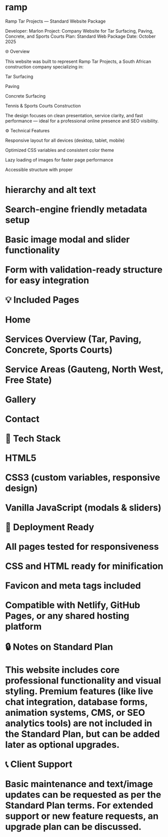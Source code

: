 # ramp
Ramp Tar Projects — Standard Website Package

Developer: Marlon
Project: Company Website for Tar Surfacing, Paving, Concrete, and Sports Courts
Plan: Standard Web Package
Date: October 2025

🌐 Overview

This website was built to represent Ramp Tar Projects, a South African construction company specializing in:

Tar Surfacing

Paving

Concrete Surfacing

Tennis & Sports Courts Construction

The design focuses on clean presentation, service clarity, and fast performance — ideal for a professional online presence and SEO visibility.

⚙️ Technical Features

Responsive layout for all devices (desktop, tablet, mobile)

Optimized CSS variables and consistent color theme

Lazy loading of images for faster page performance

Accessible structure with proper <h1> hierarchy and alt text

Search-engine friendly metadata setup

Basic image modal and slider functionality

Form with validation-ready structure for easy integration

💡 Included Pages

Home

Services Overview (Tar, Paving, Concrete, Sports Courts)

Service Areas (Gauteng, North West, Free State)

Gallery

Contact

🧰 Tech Stack

HTML5

CSS3 (custom variables, responsive design)

Vanilla JavaScript (modals & sliders)

🚀 Deployment Ready

All pages tested for responsiveness

CSS and HTML ready for minification

Favicon and meta tags included

Compatible with Netlify, GitHub Pages, or any shared hosting platform

🔒 Notes on Standard Plan

This website includes core professional functionality and visual styling.
Premium features (like live chat integration, database forms, animation systems, CMS, or SEO analytics tools) are not included in the Standard Plan, but can be added later as optional upgrades.

📞 Client Support

Basic maintenance and text/image updates can be requested as per the Standard Plan terms.
For extended support or new feature requests, an upgrade plan can be discussed.
